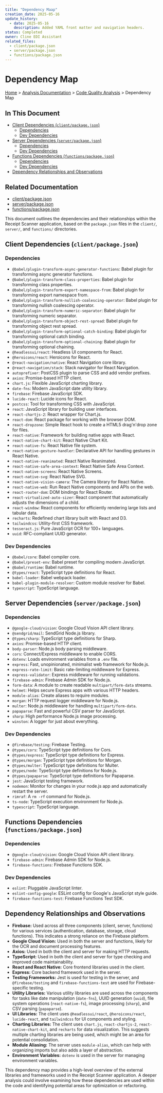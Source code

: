 ```yaml
---
title: "Dependency Maap"
creation_date: 2025-05-16
update_history:
  - date: 2025-05-16
    description: Added YAML front matter and navigation headers.
status: Completed
owner: Cline EDI Assistant
related_files:
  - client/package.json
  - server/package.json
  - functions/package.json
---
```


# Dependency Map

[Home](/docs) > [Analysis Documentation](/docs/analysis) > [Code Quality Analysis](/docs/analysis/code-quality) > Dependency Map

## In This Document
- [Client Dependencies (`client/package.json`)](#client-dependencies-clientpackagejson)
  - [Dependencies](#dependencies)
  - [Dev Dependencies](#dev-dependencies)
- [Server Dependencies (`server/package.json`)](#server-dependencies-serverpackagejson)
  - [Dependencies](#dependencies-1)
  - [Dev Dependencies](#dev-dependencies-1)
- [Functions Dependencies (`functions/package.json`)](#functions-dependencies-functionspackagejson)
  - [Dependencies](#dependencies-2)
  - [Dev Dependencies](#dev-dependencies-2)
- [Dependency Relationships and Observations](#dependency-relationships-and-observations)

## Related Documentation
- [client/package.json](client/package.json)
- [server/package.json](server/package.json)
- [functions/package.json](functions/package.json)

This document outlines the dependencies and their relationships within the Receipt Scanner application, based on the `package.json` files in the `client/`, `server/`, and `functions/` directories.

## Client Dependencies (`client/package.json`)

### Dependencies

*   `@babel/plugin-transform-async-generator-functions`: Babel plugin for transforming async generator functions.
*   `@babel/plugin-transform-class-properties`: Babel plugin for transforming class properties.
*   `@babel/plugin-transform-export-namespace-from`: Babel plugin for transforming export namespace from.
*   `@babel/plugin-transform-nullish-coalescing-operator`: Babel plugin for transforming nullish coalescing operator.
*   `@babel/plugin-transform-numeric-separator`: Babel plugin for transforming numeric separator.
*   `@babel/plugin-transform-object-rest-spread`: Babel plugin for transforming object rest spread.
*   `@babel/plugin-transform-optional-catch-binding`: Babel plugin for transforming optional catch binding.
*   `@babel/plugin-transform-optional-chaining`: Babel plugin for transforming optional chaining.
*   `@headlessui/react`: Headless UI components for React.
*   `@heroicons/react`: Heroicons for React.
*   `@react-navigation/native`: React Navigation core library.
*   `@react-navigation/stack`: Stack navigator for React Navigation.
*   `autoprefixer`: PostCSS plugin to parse CSS and add vendor prefixes.
*   `axios`: Promise-based HTTP client.
*   `chart.js`: Flexible JavaScript charting library.
*   `date-fns`: Modern JavaScript date utility library.
*   `firebase`: Firebase JavaScript SDK.
*   `lucide-react`: Lucide icons for React.
*   `postcss`: Tool for transforming CSS with JavaScript.
*   `react`: JavaScript library for building user interfaces.
*   `react-chartjs-2`: React wrapper for Chart.js.
*   `react-dom`: React package for working with the browser DOM.
*   `react-dropzone`: Simple React hook to create a HTML5 drag'n'drop zone for files.
*   `react-native`: Framework for building native apps with React.
*   `react-native-chart-kit`: React Native Chart Kit.
*   `react-native-fs`: React Native file system.
*   `react-native-gesture-handler`: Declarative API for handling gestures in React Native.
*   `react-native-reanimated`: React Native Reanimated.
*   `react-native-safe-area-context`: React Native Safe Area Context.
*   `react-native-screens`: React Native Screens.
*   `react-native-svg`: React Native SVG.
*   `react-native-vision-camera`: The Camera library for React Native.
*   `react-native-web`: Run React Native components and APIs on the web.
*   `react-router-dom`: DOM bindings for React Router.
*   `react-virtualized-auto-sizer`: React component that automatically adjusts the dimensions of a child.
*   `react-window`: React components for efficiently rendering large lists and tabular data.
*   `recharts`: Redefined chart library built with React and D3.
*   `tailwindcss`: Utility-first CSS framework.
*   `tesseract.js`: Pure JavaScript OCR for 100+ languages.
*   `uuid`: RFC-compliant UUID generator.

### Dev Dependencies

*   `@babel/core`: Babel compiler core.
*   `@babel/preset-env`: Babel preset for compiling modern JavaScript.
*   `@babel/runtime`: Babel runtime.
*   `@types/react`: TypeScript type definitions for React.
*   `babel-loader`: Babel webpack loader.
*   `babel-plugin-module-resolver`: Custom module resolver for Babel.
*   `typescript`: TypeScript language.

## Server Dependencies (`server/package.json`)

### Dependencies

*   `@google-cloud/vision`: Google Cloud Vision API client library.
*   `@sendgrid/mail`: SendGrid Node.js library.
*   `@types/sharp`: TypeScript type definitions for Sharp.
*   `axios`: Promise-based HTTP client.
*   `body-parser`: Node.js body parsing middleware.
*   `cors`: Connect/Express middleware to enable CORS.
*   `dotenv`: Loads environment variables from a `.env` file.
*   `express`: Fast, unopinionated, minimalist web framework for Node.js.
*   `express-rate-limit`: Basic rate-limiting middleware for Express.
*   `express-validator`: Express middleware for running validations.
*   `firebase-admin`: Firebase Admin SDK for Node.js.
*   `form-data`: A module to create readable `multipart/form-data` streams.
*   `helmet`: Helps secure Express apps with various HTTP headers.
*   `module-alias`: Create aliases to require modules.
*   `morgan`: HTTP request logger middleware for Node.js.
*   `multer`: Node.js middleware for handling `multipart/form-data`.
*   `papaparse`: Fast and powerful CSV parser for JavaScript.
*   `sharp`: High performance Node.js image processing.
*   `winston`: A logger for just about everything.

### Dev Dependencies

*   `@firebase/testing`: Firebase Testing.
*   `@types/cors`: TypeScript type definitions for Cors.
*   `@types/express`: TypeScript type definitions for Express.
*   `@types/morgan`: TypeScript type definitions for Morgan.
*   `@types/multer`: TypeScript type definitions for Multer.
*   `@types/node`: TypeScript type definitions for Node.js.
*   `@types/papaparse`: TypeScript type definitions for Papaparse.
*   `jest`: JavaScript testing framework.
*   `nodemon`: Monitor for changes in your node.js app and automatically restart the server.
*   `rimraf`: A `rm -rf` command for Node.js.
*   `ts-node`: TypeScript execution environment for Node.js.
*   `typescript`: TypeScript language.

## Functions Dependencies (`functions/package.json`)

### Dependencies

*   `@google-cloud/vision`: Google Cloud Vision API client library.
*   `firebase-admin`: Firebase Admin SDK for Node.js.
*   `firebase-functions`: Firebase Functions SDK.

### Dev Dependencies

*   `eslint`: Pluggable JavaScript linter.
*   `eslint-config-google`: ESLint config for Google's JavaScript style guide.
*   `firebase-functions-test`: Firebase Functions Test SDK.

## Dependency Relationships and Observations

*   **Firebase:** Used across all three components (client, server, functions) for various services (authentication, database, storage, cloud functions). This indicates a strong reliance on the Firebase platform.
*   **Google Cloud Vision:** Used in both the server and functions, likely for the OCR and document processing features.
*   **Axios:** Used in both the client and server for making HTTP requests.
*   **TypeScript:** Used in both the client and server for type checking and improved code maintainability.
*   **React and React Native:** Core frontend libraries used in the client.
*   **Express:** Core backend framework used in the server.
*   **Testing Frameworks:** Jest is used for testing in the server, and `@firebase/testing` and `firebase-functions-test` are used for Firebase-specific testing.
*   **Utility Libraries:** Various utility libraries are used across the components for tasks like date manipulation (`date-fns`), UUID generation (`uuid`), file system operations (`react-native-fs`), image processing (`sharp`), and CSV parsing (`papaparse`).
*   **UI Libraries:** The client uses `@headlessui/react`, `@heroicons/react`, `lucide-react`, and `tailwindcss` for UI components and styling.
*   **Charting Libraries:** The client uses `chart.js`, `react-chartjs-2`, `react-native-chart-kit`, and `recharts` for data visualization. This suggests multiple charting libraries are being used, which might be an area for potential consolidation.
*   **Module Aliasing:** The server uses `module-alias`, which can help with organizing imports but also adds a layer of abstraction.
*   **Environment Variables:** `dotenv` is used in the server for managing environment variables.

This dependency map provides a high-level overview of the external libraries and frameworks used in the Receipt Scanner application. A deeper analysis could involve examining how these dependencies are used within the code and identifying potential areas for optimization or refactoring.
